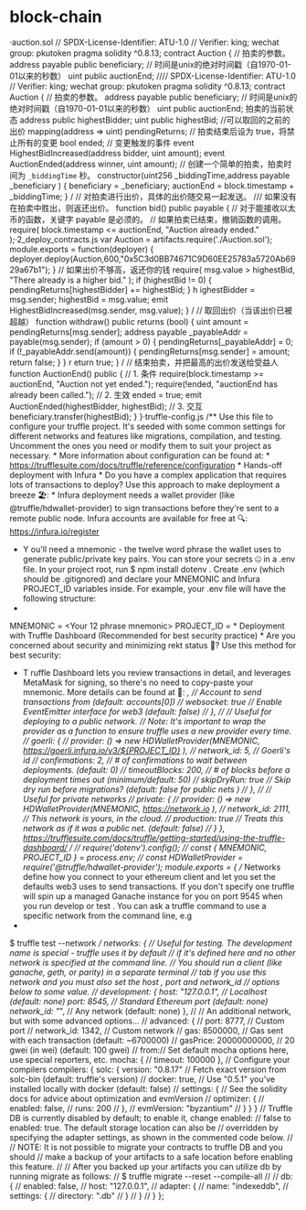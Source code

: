 # block-chain
·auction.sol
// SPDX-License-Identifier: ATU-1.0
// Verifier: king; wechat group: pkutoken
pragma solidity ^0.8.13;
contract Auction {
// 拍卖的参数。
address payable public beneficiary;
// 时间是unix的绝对时间戳（自1970-01-01以来的秒数）
uint public auctionEnd;
//// SPDX-License-Identifier: ATU-1.0
// Verifier: king; wechat group: pkutoken
pragma solidity ^0.8.13;
contract Auction {
// 拍卖的参数。
address payable public beneficiary;
// 时间是unix的绝对时间戳（自1970-01-01以来的秒数）
uint public auctionEnd;
拍卖的当前状态
address public highestBidder;
uint public highestBid;
//可以取回的之前的出价
mapping(address => uint) pendingReturns;
// 拍卖结束后设为 true，将禁止所有的变更
bool ended;
// 变更触发的事件
event HighestBidIncreased(address bidder, uint amount);
event AuctionEnded(address winner, uint amount);
// 创建一个简单的拍卖，拍卖时间为 `_biddingTime` 秒。
constructor(uint256 _biddingTime,address payable _beneficiary
) {
beneficiary = _beneficiary;
auctionEnd = block.timestamp + _biddingTime;
} /
// 对拍卖进行出价，具体的出价随交易一起发送。
/// 如果没有在拍卖中胜出，则返还出价。
function bid() public payable {
// 对于能接收以太币的函数，关键字 payable 是必须的。
// 如果拍卖已结束，撤销函数的调用。
require(
block.timestamp <= auctionEnd,
"Auction already ended."
);·2_deploy_contracts.js
var Auction = artifacts.require('./Auction.sol');
module.exports = function(deployer) {
deployer.deploy(Auction,600,"0x5C3d0BB74671C9D60EE25783a5720Ab6929a67b1");
}
// 如果出价不够高，返还你的钱
require(
msg.value > highestBid,
"There already is a higher bid."
);
if (highestBid != 0) {
pendingReturns[highestBidder] += highestBid;
} h
ighestBidder = msg.sender;
highestBid = msg.value;
emit HighestBidIncreased(msg.sender, msg.value);
} /
// 取回出价（当该出价已被超越）
function withdraw() public returns (bool) {
uint amount = pendingReturns[msg.sender];
address payable _payableAddr = payable(msg.sender);
if (amount > 0) {
pendingReturns[_payableAddr] = 0;
if (!_payableAddr.send(amount)) {
pendingReturns[msg.sender] = amount;
return false;
}
} r
eturn true;
} /
// 结束拍卖，并把最高的出价发送给受益人
function AuctionEnd() public {
// 1. 条件
require(block.timestamp >= auctionEnd, "Auction not yet ended.");
require(!ended, "auctionEnd has already been called.");
// 2. 生效
ended = true;
emit AuctionEnded(highestBidder, highestBid);
// 3. 交互
beneficiary.transfer(highestBid);
} }·truffle-config.js
/**
Use this file to configure your truffle project. It's seeded with some
common settings for different networks and features like migrations,
compilation, and testing. Uncomment the ones you need or modify
them to suit your project as necessary.
*
More information about configuration can be found at:
*
https://trufflesuite.com/docs/truffle/reference/configuration
*
Hands-off deployment with Infura
*
Do you have a complex application that requires lots of transactions to deploy?
Use this approach to make deployment a breeze 🏖:
*
Infura deployment needs a wallet provider (like @truffle/hdwallet-provider)
to sign transactions before they're sent to a remote public node.
Infura accounts are available for free at 🔍: https://infura.io/register
* Y
ou'll need a mnemonic - the twelve word phrase the wallet uses to generate
public/private key pairs. You can store your secrets 🤐 in a .env file.
In your project root, run $ npm install dotenv .
Create .env (which should be .gitignored) and declare your MNEMONIC
and Infura PROJECT_ID variables inside.
For example, your .env file will have the following structure:
*
MNEMONIC = <Your 12 phrase mnemonic>
PROJECT_ID =
*
Deployment with Truffle Dashboard (Recommended for best security practice)
*
Are you concerned about security and minimizing rekt status 🤔?
Use this method for best security:
* T
ruffle Dashboard lets you review transactions in detail, and leverages
MetaMask for signing, so there's no need to copy-paste your mnemonic.
More details can be found at 🔎:
*, // Account to send transactions from (default: accounts[0]) // websocket: true // Enable EventEmitter
interface for web3 (default: false) // }, // // Useful for deploying to a public network. // Note: It's
important to wrap the provider as a function to ensure truffle uses a new provider every time. // goerli:
{ // provider: () => new HDWalletProvider(MNEMONIC,
https://goerli.infura.io/v3/${PROJECT_ID} ), // network_id: 5, // Goerli's id // confirmations: 2,
// # of confirmations to wait between deployments. (default: 0) // timeoutBlocks: 200, // # of blocks
before a deployment times out (minimum/default: 50) // skipDryRun: true // Skip dry run before
migrations? (default: false for public nets ) // }, // // Useful for private networks // private: { // provider:
() => new HDWalletProvider(MNEMONIC, https://network.io ), // network_id: 2111, // This network
is yours, in the cloud. // production: true // Treats this network as if it was a public net. (default: false) //
} },
https://trufflesuite.com/docs/truffle/getting-started/using-the-truffle-dashboard/
*/
// require('dotenv').config();
// const { MNEMONIC, PROJECT_ID } = process.env;
// const HDWalletProvider = require('@truffle/hdwallet-provider');
module.exports = {
/**
Networks define how you connect to your ethereum client and let you set the
defaults web3 uses to send transactions. If you don't specify one truffle
will spin up a managed Ganache instance for you on port 9545 when you
run develop or test . You can ask a truffle command to use a specific
network from the command line, e.g
*
$ truffle test --network
*/
networks: {
// Useful for testing. The development name is special - truffle uses it by default
// if it's defined here and no other network is specified at the command line.
// You should run a client (like ganache, geth, or parity) in a separate terminal
// tab if you use this network and you must also set the host , port and network_id
// options below to some value.
//
development: {
host: "127.0.0.1", // Localhost (default: none)
port: 8545, // Standard Ethereum port (default: none)
network_id: "*", // Any network (default: none)
},
//
// An additional network, but with some advanced options…
// advanced: {
// port: 8777, // Custom port
// network_id: 1342, // Custom network
// gas: 8500000, // Gas sent with each transaction (default: ~6700000)
// gasPrice: 20000000000, // 20 gwei (in wei) (default: 100 gwei)
// from:// Set default mocha options here, use special reporters, etc.
mocha: {
// timeout: 100000
},
// Configure your compilers
compilers: {
solc: {
version: "0.8.17" // Fetch exact version from solc-bin (default: truffle's version)
// docker: true, // Use "0.5.1" you've installed locally with docker (default: false)
// settings: { // See the solidity docs for advice about optimization and evmVersion
// optimizer: {
// enabled: false,
// runs: 200
// },
// evmVersion: "byzantium"
// }
}
}
// Truffle DB is currently disabled by default; to enable it, change enabled:
// false to enabled: true. The default storage location can also be
// overridden by specifying the adapter settings, as shown in the commented code below.
//
// NOTE: It is not possible to migrate your contracts to truffle DB and you should
// make a backup of your artifacts to a safe location before enabling this feature.
//
// After you backed up your artifacts you can utilize db by running migrate as follows:
// $ truffle migrate --reset --compile-all
//
// db: {
// enabled: false,
// host: "127.0.0.1",
// adapter: {
// name: "indexeddb",
// settings: {
// directory: ".db"
// }
// }
// }
};
